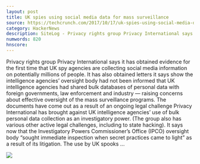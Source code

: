 ```yaml
---
layout: post
title: UK spies using social media data for mass surveillance
source: https://techcrunch.com/2017/10/17/uk-spies-using-social-media-data-for-mass-surveillance/
category: HackerNews
description: SiteLog - Privacy rights group Privacy International says it has obtained evidence for the first time that UK spy agencies are collecting social media information on..
numwords: 820
hnscore: 
---
```


Privacy rights group Privacy International says it has obtained evidence for the first time that UK spy agencies are collecting social media information on potentially millions of people.  It has also obtained letters it says show the intelligence agencies’ oversight body had not been informed that UK intelligence agencies had shared bulk databases of personal data with foreign governments, law enforcement and industry — raising concerns about effective oversight of the mass surveillance programs.  The documents have come out as a result of an ongoing legal challenge Privacy International has brought against UK intelligence agencies’ use of bulk personal data collection as an investigatory power. (The group also has various other active legal challenges, including to state hacking).  It says now that the Investigatory Powers Commissioner’s Office (IPCO) oversight body “sought immediate inspection when secret practices came to light” as a result of its litigation.  The use by UK spooks ...

![](https://tctechcrunch2011.files.wordpress.com/2015/09/p1040182.jpg)
<!--description-->